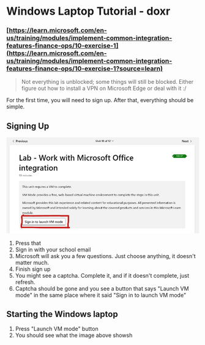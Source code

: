 # Windows Laptop Tutorial - doxr

### [https://learn.microsoft.com/en-us/training/modules/implement-common-integration-features-finance-ops/10-exercise-1](https://learn.microsoft.com/en-us/training/modules/implement-common-integration-features-finance-ops/10-exercise-1?source=learn)

> Not everything is unblocked; some things will still be blocked. Either figure out how to install a VPN on Microsoft Edge or deal with it :/

For the first time, you will need to sign up. After that, everything should be simple.

## Signing Up

![Sign in to launch VM mode](button1.png)

1. Press that
2. Sign in with your school email
3. Microsoft will ask you a few questions. Just choose anything, it doesn't matter much.
4. Finish sign up
5. You might see a captcha. Complete it, and if it doesn't complete, just refresh.
6. Captcha should be gone and you see a button that says "Launch VM mode" in the same place where it said "Sign in to launch VM mode"

## Starting the Windows laptop

1. Press "Launch VM mode" button
2. You should see what the image above showsh